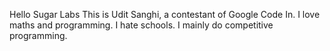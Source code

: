 Hello Sugar Labs
This is Udit Sanghi, a contestant of Google Code In. 
I love maths and programming. I hate schools. 
I mainly do competitive programming. 
